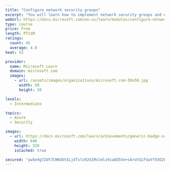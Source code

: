 ```yaml
---
title: "Configure network security groups"
excerpt: "You will learn how to implement network security groups and ensure network security group rules are correctly applied."
webUrl: https://docs.microsoft.com/en-us/learn/modules/configure-network-security-groups/
type: course
price: Free
length: PT21M
ratings:
  count: 45
  average: 4.8
heat: 53

provider:
  name: Microsoft Learn
  domain: microsoft.com
  images:
    - url: /assets/images/organizations/microsoft.com-50x50.jpg
      width: 50
      height: 50

levels:
  - Intermediate

topics:
  - Azure
  - Security

images:
  - url: https://docs.microsoft.com/learn/achievements/generic-badge-social.png
    width: 640
    height: 320
    isCached: true

secured: "ywSe4g72UY3lW6UUtSLj4TslcR2kIMslmlz9iwEQ5Vo+sAroV1LFSwtY5XO2FrYxFFv+a3GyrYxRkNFppwSqa3v4IQ/tj/vPUfI+ly82YMWPVbTXSzAHpBtHAbRLmHoLp/buGjx/v3Mzs0uKOrmpqBU/F2YDXZ6JL+EVhI92n09YYrbDvonzYmiv9GSCSrd66J4HFbgfDklWCAsqNdrxR+LEnRTg8tTiTmfl32DC4FlHlD8ap+dOUdvSLmEKLNkBgt7ZmloBXeLQ2ZBBRvw/twmQmjbogL9diZGuzgmhY9CJE8JNaXgHmFg6RVwLUszlGVznBtk3YbrPGZbWPfvq4CkQnPztd/ssSAD8X3BHdhSVqFZPJcR/S7/sbsUDUs1JCw3Wr1+QUK00RmZZeisUCMnlQCRl9YZGXAFkKDgDM4Q=;lk9bEQsfZgjb8MtJmfGQDg=="
---
```


